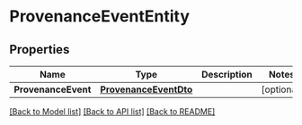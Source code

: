# ProvenanceEventEntity

## Properties

Name | Type | Description | Notes
------------ | ------------- | ------------- | -------------
**ProvenanceEvent** | [**ProvenanceEventDto**](ProvenanceEventDTO.md) |  | [optional] 

[[Back to Model list]](../README.md#documentation-for-models) [[Back to API list]](../README.md#documentation-for-api-endpoints) [[Back to README]](../README.md)


